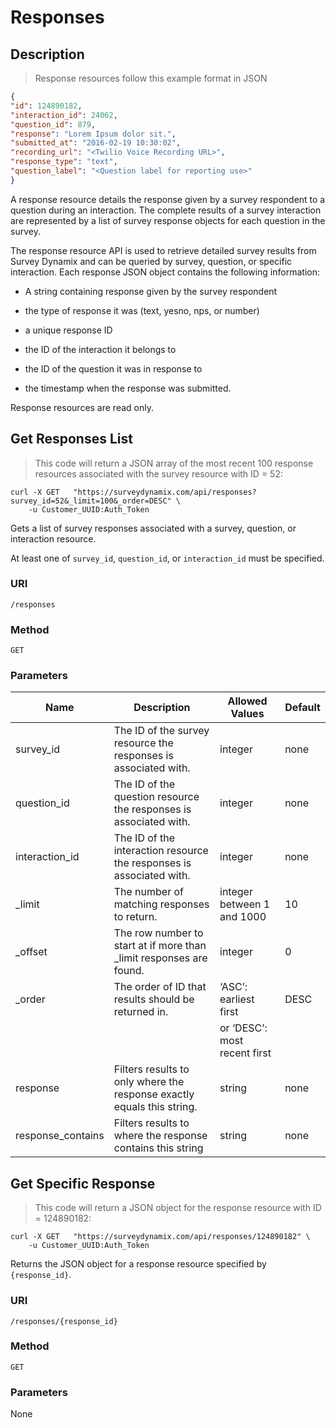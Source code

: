 # Responses

## Description

> Response resources follow this example format in JSON

```json
{
"id": 124890182,
"interaction_id": 24062,
"question_id": 879,
"response": "Lorem Ipsum dolor sit.",
"submitted_at": "2016-02-19 10:30:02",
"recording_url": "<Twilio Voice Recording URL>",
"response_type": "text",
"question_label": "<Question label for reporting use>"
}
```

A response resource details the response given by a survey respondent to a question during an interaction. The complete results of a survey interaction are represented by a list of survey response objects for each question in the survey.

The response resource API is used to retrieve detailed survey results from Survey Dynamix and can be queried by survey, question, or specific interaction. Each response JSON object contains the following information:

* A string containing response given by the survey respondent

* the type of response it was (text, yesno, nps, or number)

* a unique response ID

* the ID of the interaction it belongs to

* the ID of the question it was in response to

* the timestamp when the response was submitted.

<aside class="notice" > Response resources are read only. </aside>

## Get Responses List

> This code will return a JSON array of the most recent 100 response resources associated with the survey resource with ID = 52:

```shell
curl -X GET   "https://surveydynamix.com/api/responses?survey_id=52&_limit=100&_order=DESC" \
    -u Customer_UUID:Auth_Token
```


Gets a list of survey responses associated with a survey, question, or interaction resource.

At least one of `survey_id`, `question_id`, or `interaction_id` must be specified.

### URI
`/responses`

### Method
`GET`

### Parameters

| Name 	| Description 	| Allowed Values 	| Default 	|
|-------------------	|------------------------------------------------------------------------	|------------------------------	|---------	|
| survey_id 	| The ID of the survey resource the responses is associated with. 	| integer 	| none 	|
| question_id 	| The ID of the question resource the responses is associated with. 	| integer 	| none 	|
| interaction_id 	| The ID of the interaction resource the responses is associated with. 	| integer 	| none 	|
| _limit 	| The number of matching responses to return. 	| integer between 1 and 1000 	| 10 	|
| _offset 	| The row number to start at if more than _limit responses are found. 	| integer 	| 0 	|
| _order 	| The order of ID that results should be returned in. 	| ‘ASC’: earliest first 	| DESC 	|
|  	|  	| or ‘DESC’: most recent first 	|  	|
| response 	| Filters results to only where the response exactly equals this string. 	| string 	| none 	|
| response_contains 	| Filters results to where the response contains this string 	| string 	| none 	|

## Get Specific Response

> This code will return a JSON object for the response resource with ID = 124890182:

```shell
curl -X GET   "https://surveydynamix.com/api/responses/124890182" \
    -u Customer_UUID:Auth_Token
```

Returns the JSON object for a response resource specified by `{response_id}`.

### URI
`/responses/{response_id}`

### Method
`GET`

### Parameters
None